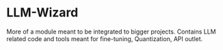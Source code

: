 # LLM-Wizard
More of a module meant to be integrated to bigger projects. Contains LLM related code and tools meant for fine-tuning, Quantization, API outlet.
